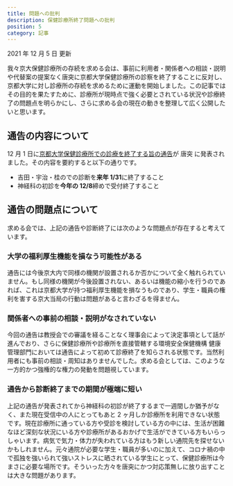 ```yaml
---
title: 問題への批判
description: 保健診療所終了問題への批判
position: 5
category: 記事
---
```


2021 年 12 月 5 日 更新

我々京大保健診療所の存続を求める会は、事前に利用者・関係者への相談・説明や代替案の提案なく唐突に京都大学保健診療所の診察を終了することに反対し、京都大学に対し診療所の存続を求めるために運動を開始しました。この記事ではその目的を果たすために、診療所が現時点で強く必要とされている状況や診療終了の問題点を明らかにし、さらに求める会の現在の動きを整理して広く公開したいと思います。

## 通告の内容について

12 月 1 日に[京都大学保健診療所での診療を終了する旨の通告](http://www.hoken.kyoto-u.ac.jp/blog/2021/12/01/about-clinic-close/)が 唐突 に発表されました。その内容を要約すると以下の通りです。

- 吉田・宇治・桂のでの診断を**来年 1/31**に終了すること
- 神経科の初診を**今年の 12/8**締めで受付終了すること

## 通告の問題点について

求める会では、上記の通告や診断終了には次のような問題点が存在すると考えています。

### 大学の福利厚生機能を損なう可能性がある

通告には今後京大内で同様の機関が設置されるか否かについて全く触れられていません。もし同様の機関が今後設置されない、あるいは機能の縮小を行うのであれば、これは京都大学が持つ福利厚生機能を損なうものであり、学生・職員の権利を害する京大当局の行動は問題があると言わざるを得ません。

### 関係者への事前の相談・説明がなされていない

今回の通告は教授会での審議を経ることなく理事会によって決定事項として話が進んでおり、さらに保健診療所や診療所を直接管轄する環境安全保健機構 健康管理部門においては通告によって初めて診療終了を知らされる状態です。当然利用者にも事前の相談・周知はありませんでした。求める会としては、このような一方的かつ強権的な権力の発動を問題視しています。

### 通告から診断終了までの期間が極端に短い

上記の通告が発表されてから神経科の初診が終了するまで一週間しか猶予がなく、また現在受信中の人にとってもあと 2 ヶ月しか診療所を利用できない状態です。現在診療所に通っている方や受診を検討している方の中には、生活が困難なほど深刻な状況にいる方や診療所があるおかげで生活ができている方もいらっしゃいます。病気で気力・体力が失われている方はもう新しい通院先を探せないかもしれません。元々通院が必要な学生・職員が多いのに加えて、コロナ禍の中で孤独を強いられて強いストレスに晒されている学生にとって、保健診療所は今まさに必要な場所です。そういった方々を唐突にかつ対応策無しに放り出すことは大きな問題があります。
